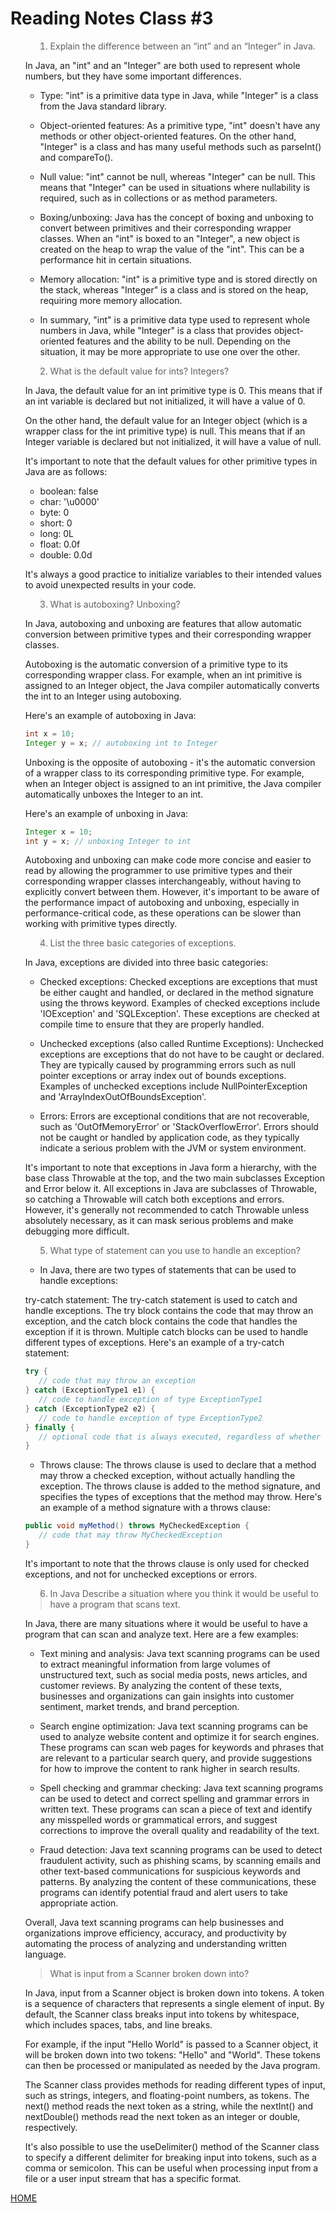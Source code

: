 # Reading Notes Class #3

<ol>

><li>Explain the difference between an “int” and an “Integer” in Java.
  In Java, an "int" and an "Integer" are both used to represent whole numbers, but they have some important differences.

* Type:
"int" is a primitive data type in Java, while "Integer" is a class from the Java standard library.

* Object-oriented features:
As a primitive type, "int" doesn't have any methods or other object-oriented features. On the other hand, "Integer" is a class and has many useful methods such as parseInt() and compareTo().

* Null value:
"int" cannot be null, whereas "Integer" can be null. This means that "Integer" can be used in situations where nullability is required, such as in collections or as method parameters.

* Boxing/unboxing:
Java has the concept of boxing and unboxing to convert between primitives and their corresponding wrapper classes. When an "int" is boxed to an "Integer", a new object is created on the heap to wrap the value of the "int". This can be a performance hit in certain situations.

* Memory allocation:
"int" is a primitive type and is stored directly on the stack, whereas "Integer" is a class and is stored on the heap, requiring more memory allocation.

* In summary, "int" is a primitive data type used to represent whole numbers in Java, while "Integer" is a class that provides object-oriented features and the ability to be null. Depending on the situation, it may be more appropriate to use one over the other.

</li>

><li> What is the default value for ints? Integers?
In Java, the default value for an int primitive type is 0. This means that if an int variable is declared but not initialized, it will have a value of 0.

On the other hand, the default value for an Integer object (which is a wrapper class for the int primitive type) is null. This means that if an Integer variable is declared but not initialized, it will have a value of null.

It's important to note that the default values for other primitive types in Java are as follows:

* boolean: false
* char: '\u0000'
* byte: 0
* short: 0
* long: 0L
* float: 0.0f
* double: 0.0d

It's always a good practice to initialize variables to their intended values to avoid unexpected results in your code.

</li>

><li> What is autoboxing? Unboxing?
In Java, autoboxing and unboxing are features that allow automatic conversion between primitive types and their corresponding wrapper classes.

Autoboxing is the automatic conversion of a primitive type to its corresponding wrapper class. For example, when an int primitive is assigned to an Integer object, the Java compiler automatically converts the int to an Integer using autoboxing.

Here's an example of autoboxing in Java:

```java
int x = 10;
Integer y = x; // autoboxing int to Integer
```
Unboxing is the opposite of autoboxing - it's the automatic conversion of a wrapper class to its corresponding primitive type. For example, when an Integer object is assigned to an int primitive, the Java compiler automatically unboxes the Integer to an int.

Here's an example of unboxing in Java:

```java
Integer x = 10;
int y = x; // unboxing Integer to int
```
Autoboxing and unboxing can make code more concise and easier to read by allowing the programmer to use primitive types and their corresponding wrapper classes interchangeably, without having to explicitly convert between them. However, it's important to be aware of the performance impact of autoboxing and unboxing, especially in performance-critical code, as these operations can be slower than working with primitive types directly.

</li>

><li> List the three basic categories of exceptions.
In Java, exceptions are divided into three basic categories:

* Checked exceptions:
Checked exceptions are exceptions that must be either caught and handled, or declared in the method signature using the throws keyword. Examples of checked exceptions include 'IOException' and 'SQLException'. These exceptions are checked at compile time to ensure that they are properly handled.

* Unchecked exceptions (also called Runtime Exceptions):
Unchecked exceptions are exceptions that do not have to be caught or declared. They are typically caused by programming errors such as null pointer exceptions or array index out of bounds exceptions. Examples of unchecked exceptions include NullPointerException and 'ArrayIndexOutOfBoundsException'.

* Errors:
Errors are exceptional conditions that are not recoverable, such as 'OutOfMemoryError' or 'StackOverflowError'. Errors should not be caught or handled by application code, as they typically indicate a serious problem with the JVM or system environment.

It's important to note that exceptions in Java form a hierarchy, with the base class Throwable at the top, and the two main subclasses Exception and Error below it. All exceptions in Java are subclasses of Throwable, so catching a Throwable will catch both exceptions and errors. However, it's generally not recommended to catch Throwable unless absolutely necessary, as it can mask serious problems and make debugging more difficult.

</li>

><li> What type of statement can you use to handle an exception?
* In Java, there are two types of statements that can be used to handle exceptions:

try-catch statement:
The try-catch statement is used to catch and handle exceptions. The try block contains the code that may throw an exception, and the catch block contains the code that handles the exception if it is thrown. Multiple catch blocks can be used to handle different types of exceptions. Here's an example of a try-catch statement:

```java
try {
   // code that may throw an exception
} catch (ExceptionType1 e1) {
   // code to handle exception of type ExceptionType1
} catch (ExceptionType2 e2) {
   // code to handle exception of type ExceptionType2
} finally {
   // optional code that is always executed, regardless of whether an exception was thrown or caught
}
```

* Throws clause:
The throws clause is used to declare that a method may throw a checked exception, without actually handling the exception. The throws clause is added to the method signature, and specifies the types of exceptions that the method may throw. Here's an example of a method signature with a throws clause:

```java
public void myMethod() throws MyCheckedException {
   // code that may throw MyCheckedException
}
```
It's important to note that the throws clause is only used for checked exceptions, and not for unchecked exceptions or errors.
</li>

><li> In Java Describe a situation where you think it would be useful to have a program that scans text.
In Java, there are many situations where it would be useful to have a program that can scan and analyze text. Here are a few examples:

* Text mining and analysis:
Java text scanning programs can be used to extract meaningful information from large volumes of unstructured text, such as social media posts, news articles, and customer reviews. By analyzing the content of these texts, businesses and organizations can gain insights into customer sentiment, market trends, and brand perception.

* Search engine optimization:
Java text scanning programs can be used to analyze website content and optimize it for search engines. These programs can scan web pages for keywords and phrases that are relevant to a particular search query, and provide suggestions for how to improve the content to rank higher in search results.

* Spell checking and grammar checking:
Java text scanning programs can be used to detect and correct spelling and grammar errors in written text. These programs can scan a piece of text and identify any misspelled words or grammatical errors, and suggest corrections to improve the overall quality and readability of the text.

* Fraud detection:
Java text scanning programs can be used to detect fraudulent activity, such as phishing scams, by scanning emails and other text-based communications for suspicious keywords and patterns. By analyzing the content of these communications, these programs can identify potential fraud and alert users to take appropriate action.

Overall, Java text scanning programs can help businesses and organizations improve efficiency, accuracy, and productivity by automating the process of analyzing and understanding written language.
</li>

></li> What is input from a Scanner broken down into?
In Java, input from a Scanner object is broken down into tokens. A token is a sequence of characters that represents a single element of input. By default, the Scanner class breaks input into tokens by whitespace, which includes spaces, tabs, and line breaks.

For example, if the input "Hello World" is passed to a Scanner object, it will be broken down into two tokens: "Hello" and "World". These tokens can then be processed or manipulated as needed by the Java program.

The Scanner class provides methods for reading different types of input, such as strings, integers, and floating-point numbers, as tokens. The next() method reads the next token as a string, while the nextInt() and nextDouble() methods read the next token as an integer or double, respectively.

It's also possible to use the useDelimiter() method of the Scanner class to specify a different delimiter for breaking input into tokens, such as a comma or semicolon. This can be useful when processing input from a file or a user input stream that has a specific format.

</li>




</ol>

[HOME](../README.md)